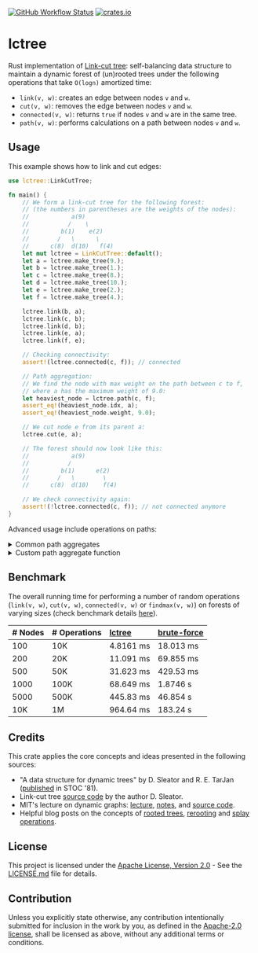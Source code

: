 [![GitHub Workflow Status](https://img.shields.io/github/actions/workflow/status/azizkayumov/lctree/ci.yml?style=plastic)](#)
[![crates.io](https://img.shields.io/crates/v/lctree)](https://crates.io/crates/lctree)

# lctree
Rust implementation of [Link-cut tree](https://dl.acm.org/doi/pdf/10.1145/800076.802464): self-balancing data structure to maintain a dynamic forest of (un)rooted trees under the following operations that take `O(logn)` amortized time:
* `link(v, w)`: creates an edge between nodes `v` and `w`.
* `cut(v, w)`: removes the edge between nodes `v` and `w`.
* `connected(v, w)`: returns `true` if nodes `v` and `w` are in the same tree.
* `path(v, w)`: performs calculations on a path between nodes `v` and `w`.

## Usage
This example shows how to link and cut edges:
```rust
use lctree::LinkCutTree;

fn main() {
    // We form a link-cut tree for the following forest:
    // (the numbers in parentheses are the weights of the nodes):
    //            a(9)
    //           /    \
    //         b(1)    e(2)
    //        /   \      \
    //      c(8)  d(10)   f(4)
    let mut lctree = LinkCutTree::default();
    let a = lctree.make_tree(9.);
    let b = lctree.make_tree(1.);
    let c = lctree.make_tree(8.);
    let d = lctree.make_tree(10.);
    let e = lctree.make_tree(2.);
    let f = lctree.make_tree(4.);

    lctree.link(b, a);
    lctree.link(c, b);
    lctree.link(d, b);
    lctree.link(e, a);
    lctree.link(f, e);

    // Checking connectivity:
    assert!(lctree.connected(c, f)); // connected

    // Path aggregation:
    // We find the node with max weight on the path between c to f,
    // where a has the maximum weight of 9.0:
    let heaviest_node = lctree.path(c, f);
    assert_eq!(heaviest_node.idx, a);
    assert_eq!(heaviest_node.weight, 9.0);

    // We cut node e from its parent a:
    lctree.cut(e, a);

    // The forest should now look like this:
    //            a(9)
    //           /    
    //         b(1)      e(2)
    //        /   \        \
    //      c(8)  d(10)    f(4)

    // We check connectivity again:
    assert!(!lctree.connected(c, f)); // not connected anymore
}
```
Advanced usage include operations on paths:
<details>
<summary>Common path aggregates</summary>

Various kinds of calculations can be performed on a path between two nodes, such as `findmax`, `findmin`, or `findsum`:

```rust
use lctree::{LinkCutTree, FindMax, FindMin, FindSum};

fn main() {
    // We form a link-cut tree from the following rooted tree
    // (the numbers in parentheses are the weights of the nodes):
    //            a(9)
    //           /   \
    //         b(1)   e(2)
    //        /   \     \
    //      c(8)  d(10)  f(4)

    // Replace FindMax with FindMin or FindSum, depending on your usage:
    let mut lctree: LinkCutTree<FindMax> = lctree::LinkCutTree::new();
    let a = lctree.make_tree(9.);
    let b = lctree.make_tree(1.);
    let c = lctree.make_tree(8.);
    let d = lctree.make_tree(10.);
    let e = lctree.make_tree(2.);
    let f = lctree.make_tree(4.);

    lctree.link(b, a);
    lctree.link(c, b);
    lctree.link(d, b);
    lctree.link(e, a);
    lctree.link(f, e);

    // We find the node with max weight on the path between c to f,
    // where a has the maximum weight of 9.0:
    let heaviest_node = lctree.path(c, f);
    assert_eq!(heaviest_node.idx, a);
    assert_eq!(heaviest_node.weight, 9.0);
}
```
</details>

<details>
<summary>Custom path aggregate function</summary>
    
A custom path aggregate function can be defined by using the `Path` trait:
    
```rust
use lctree::{LinkCutTree, Path};

#[derive(Copy, Clone)]
pub struct FindXor {
    pub xor: u64,
}

impl Path for FindXor {
    fn default(weight: f64, _: usize) -> Self {
        FindXor {
            xor: weight as u64,
        }
    }

    fn aggregate(&mut self, other: Self) {
        self.xor ^= other.xor;
    }
}

fn main() {
    // We form a link-cut tree from the following rooted tree
    // (the numbers in parentheses are the weights of the nodes):
    //           a(9)
    //           /  \
    //         b(1)  e(2)
    //        /   \    \
    //      c(8)  d(10)  f(4)
    let mut lctree: LinkCutTree<FindXor> = LinkCutTree::new();
    let a = lctree.make_tree(9.);
    let b = lctree.make_tree(1.);
    let c = lctree.make_tree(8.);
    let d = lctree.make_tree(10.);
    let e = lctree.make_tree(2.);
    let f = lctree.make_tree(4.);

    lctree.link(b, a);
    lctree.link(c, b);
    lctree.link(d, b);
    lctree.link(e, a);
    lctree.link(f, e);

    // We find the xor of the weights on the path between c to f,
    let result = lctree.path(c, f);
    assert_eq!(result.xor, 8 ^ 1 ^ 9 ^ 2 ^ 4);
}
```

</details>

## Benchmark
The overall running time for performing a number of random operations (`link(v, w)`, `cut(v, w)`, `connected(v, w)` or `findmax(v, w)`) on forests of varying sizes (check benchmark details [here](https://github.com/azizkayumov/lctree/blob/main/benches/README.md)).

| # Nodes     | # Operations    | [lctree](https://github.com/azizkayumov/lctree/blob/main/src/lctree.rs)    | [brute-force](https://github.com/azizkayumov/lctree/blob/main/benches/benchmark.rs)  |
| :---        | :---            | :---          | :---            |
| 100         | 10K             | 4.8161 ms     | 18.013 ms       |
| 200         | 20K             | 11.091 ms     | 69.855 ms       |
| 500         | 50K             | 31.623 ms     | 429.53 ms       |
| 1000        | 100K            | 68.649 ms     | 1.8746 s        |
| 5000        | 500K            | 445.83 ms     | 46.854 s        |
| 10K         | 1M              | 964.64 ms     | 183.24 s        |

## Credits
This crate applies the core concepts and ideas presented in the following sources:
- "A data structure for dynamic trees" by D. Sleator and R. E. TarJan ([published](https://dl.acm.org/doi/10.1145/800076.802464) in STOC '81).
- Link-cut tree [source code](https://codeforces.com/contest/117/submission/860934) by the author D. Sleator.
- MIT's lecture on dynamic graphs: [lecture](https://www.youtube.com/watch?v=XZLN6NxEQWo), [notes](https://courses.csail.mit.edu/6.851/spring12/scribe/L19.pdf), and [source code](https://github.com/6851-2021/rust-link-cut-tree).
- Helpful blog posts on the concepts of [rooted trees](https://codeforces.com/blog/entry/80383), [rerooting](https://codeforces.com/blog/entry/75885) and [splay operations](https://www.youtube.com/watch?v=2eCKpEmkxIc).

## License
This project is licensed under the [Apache License, Version 2.0](LICENSE.md) - See the [LICENSE.md](https://github.com/azizkayumov/lctree/blob/main/LICENSE) file for details.

## Contribution
Unless you explicitly state otherwise, any contribution intentionally submitted
for inclusion in the work by you, as defined in the [Apache-2.0
license][apache-license], shall be licensed as above, without any additional
terms or conditions.

[apache-license]: http://www.apache.org/licenses/LICENSE-2.0
